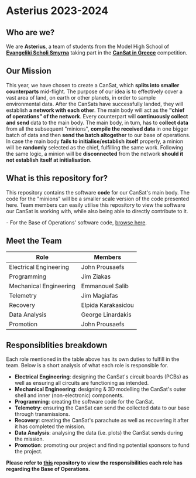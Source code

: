 # Asterius 2023-2024

## Who are we?
We are **Asterius**, a team of students from the Model High School of **[Evangeliki Scholi Smyrna](http://lyk-evsch-n-smyrn.att.sch.gr/wordpress/)** taking part in the **[CanSat in Greece](https://cansat.gr)** competition.

## Our Mission
This year, we have chosen to create a CanSat, which **splits into smaller counterparts** mid-flight. The purpose of our idea is to effectively cover a vast area of land, on earth or other planets, in order to sample environmental data. After the CanSats have successfully landed, they will establish **a network with each other**. The main body will act as the **"chief of operations" of the network**. Every counterpart will **continuously collect and send** data to the main body. The main body, in turn, has to **collect data** from all the subsequent "minions", **compile the received data** in one bigger batch of data and then **send the batch altogether** to our base of operations. In case the main body **fails to initialise/establish itself** properly, a minion will be **randomly** selected as the chief, fulfilling the same work. Following the same logic, a minion will be **disconnected** from the network **should it not establish itself at initialisation**.

## What is this repository for?
This repository contains the software **code** for our CanSat's main body. The code for the "minions" will be a smaller scale version of the code presented here. Team members can easily utilise this repository to view the software our CanSat is working with, while also being able to directly contribute to it.

\- For the Base of Operations' software code, [browse here](https://github.com/Bimi05/Asterius-Ground_Station).

## Meet the Team
|             Role             |         Members         |
| ---------------------------- | ----------------------- |
|    Electrical Engineering    |      John Prousaefs     |
|          Programming         |        Jim Ziakas       |
|    Mechanical Engineering    |     Emmanouel Salib     |
|           Telemetry          |       Jim Magiafas      |
|           Recovery           |    Elpida Karakasidou   |
|         Data Analysis        |     George Linardakis   |
|           Promotion          |      John Prousaefs     |

## Responsiblities breakdown
Each role mentioned in the table above has its own duties to fulfill in the team.
Below is a short analysis of what each role is responsible for.

- **Electrical Engineering**: designing the CanSat's circuit boards (PCBs) as well as ensuring all circuits are functioning as intended.
- **Mechanical Engineering**: designing & 3D modelling the CanSat's outer shell and inner (non-electronic) components.
- **Programming**: creating the software code for the CanSat.
- **Telemetry**: ensuring the CanSat can send the collected data to our base through transmissions.
- **Recovery**: creating the CanSat's parachute as well as recovering it after it has completed the mission.
- **Data Analysis**: analysing the data (i.e. plots) the CanSat sends during the mission.
- **Promotion**: promoting our project and finding potential sponsors to fund the project.

**__Please refer to [this](https://github.com/Bimi05/Asterius-Ground_Station) repository to view the responsibilities each role has regarding the Base of Operations.__**
